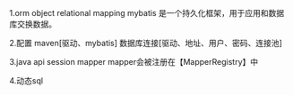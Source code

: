 
1.orm
  object relational mapping
  mybatis 是一个持久化框架，用于应用和数据库交换数据。

2.配置
    maven[驱动、mybatis]
    数据库连接[驱动、地址、用户、密码、连接池]
    
3.java api
    session
    mapper
      mapper会被注册在【MapperRegistry】中

4.动态sql
